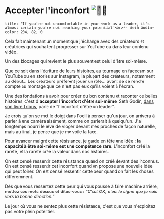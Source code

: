 # Accepter l'inconfort ![😮‍💨](https://fonts.gstatic.com/s/e/notoemoji/15.0/1f62e_200d_1f4a8/32.png)

```ad-quote
title: "If you're not uncomfortable in your work as a leader, it's almost certain you're not reaching your potential"<br>*- Seth Godin*
color: 204, 82, 0
```

Cela fait maintenant un moment que j'échange avec des créateurs et créatrices qui souhaitent progresser sur YouTube ou dans leur contenu vidéo. 

Un des blocages qui revient le plus souvent est celui d'être soi-même.

Que ce soit dans l'écriture de leurs histoires, au tournage en facecam sur YouTube ou en stories sur Instagram, la plupart des créateurs, notamment au début… Les créateurs préfèrent jouer un rôle… avant de se rendre compte au montage que ce n'est pas eux qu'ils voient à l'écran.

Une des fondations à avoir pour créer du bon contenu et raconter de belles histoires, c'est d'**accepter l'inconfort d'être soi-même**. Seth Godin, [dans son livre Tribus](https://94csj.r.ag.d.sendibm3.com/mk/cl/f/c-4JYaRiWCYdGZ7Kx9dGOU9dUckMjNAD9GA9LSVwcFG1sqPl9nxNeLBp31s3JaTgzKV8GGBmXdHDMHWJf1v7wFeXDAatgBMYHPOBHMJWHdpiCniv0rnPDG2JVglp2RhwW2A34SAdP6Wn72HD8RmEK7rFVlhzVEb76qKqO71rijYNjQ_zFQ2O_OdajC6oJ7tWV1UARHnQF0Y98zE4t4msSP_2_qc-PzephENRW70oHtu483CyevtHTc2L4_xd7y4K96zPMshGyt4YFT_914jz35Rsud677g "tribes"), parle de “l'inconfort d'être un leader”. 

Je crois qu'on se met le doigt dans l'oeil à penser qu'un jour, on arrivera à parler à une caméra aisément, comme on parlerait à quelqu'un. J'ai longtemps nourri le rêve de vloger devant mes proches de façon naturelle, mais au final, je pense que je me voile la face. 

Pour avancer malgré cette résistance, je garde en tête une idée : **la capacité à être soi-même est une compétence rare**. L'inconfort créé la rareté, et la rareté créé la valeur dans nos histoires.

On est censé ressentir cette résistance quand on créé devant des inconnus.
On est censé ressentir cet inconfort quand on propose une nouvelle idée qui peut foirer.
On est censé ressentir cette peur quand on fait les choses différemment.

Dès que vous ressentez cette peur qui vous pousse à faire machine arrière, mettez ces mots dessus et dites-vous : “_C'est OK, c'est le signe que je vais vers la bonne direction._”

Le jour où vous ne sentez plus cette résistance, c'est que vous n'exploitez pas votre plein potentiel.